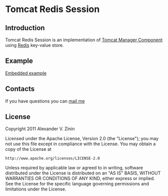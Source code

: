 # Tomcat Redis Session

## Introduction
Tomcat Redis Session is an implementation of
[Tomcat Manager Component](http://tomcat.apache.org/tomcat-7.0-doc/config/manager.html)
using [Redis](http://redis.io/) key-value store.

## Example

[Embedded example](https://github.com/zinin/tomcat-redis-session-example)

## Contacts

If you have questions you can [mail me](mailto:mail@zinin.ru)

## License
Copyright 2011 Alexander V. Zinin

Licensed under the Apache License, Version 2.0 (the "License");
you may not use this file except in compliance with the License.
You may obtain a copy of the License at

    http://www.apache.org/licenses/LICENSE-2.0

Unless required by applicable law or agreed to in writing, software
distributed under the License is distributed on an "AS IS" BASIS,
WITHOUT WARRANTIES OR CONDITIONS OF ANY KIND, either express or implied.
See the License for the specific language governing permissions and
limitations under the License.
